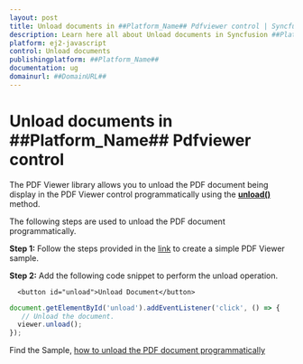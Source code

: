 ```yaml
---
layout: post
title: Unload documents in ##Platform_Name## Pdfviewer control | Syncfusion
description: Learn here all about Unload documents in Syncfusion ##Platform_Name## Pdfviewer control of Syncfusion Essential JS 2 and more.
platform: ej2-javascript
control: Unload documents 
publishingplatform: ##Platform_Name##
documentation: ug
domainurl: ##DomainURL##
---
```


# Unload documents in ##Platform_Name## Pdfviewer control

The PDF Viewer library allows you to unload the PDF document being display in the PDF Viewer control programmatically using the [**unload()**](https://ej2.syncfusion.com/javascript/documentation/api/pdfviewer/#unload) method.

The following steps are used to unload the PDF document programmatically.

**Step 1:** Follow the steps provided in the [link](https://ej2.syncfusion.com/javascript/documentation/pdfviewer/getting-started/) to create a simple PDF Viewer sample.

**Step 2:** Add the following code snippet to perform the unload operation.

```
  <button id="unload">Unload Document</button>  
```

```ts
document.getElementById('unload').addEventListener('click', () => {
   // Unload the document.
  viewer.unload();
});
```

Find the Sample, [how to unload the PDF document programmatically](https://stackblitz.com/edit/vkr6f1?file=index.js)